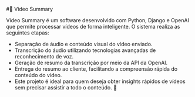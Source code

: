 #🎥 Video Summary

Video Summary é um software desenvolvido com Python, Django e OpenAI que permite processar vídeos de forma inteligente. O sistema realiza as seguintes etapas:

- Separação de áudio e conteúdo visual do vídeo enviado.
- Transcrição do áudio utilizando tecnologias avançadas de reconhecimento de voz.
- Geração de resumo da transcrição por meio da API da OpenAI.
- Entrega do resumo ao cliente, facilitando a compreensão rápida do conteúdo do vídeo.
- Este projeto é ideal para quem deseja obter insights rápidos de vídeos sem precisar assistir a todo o conteúdo. 🚀
